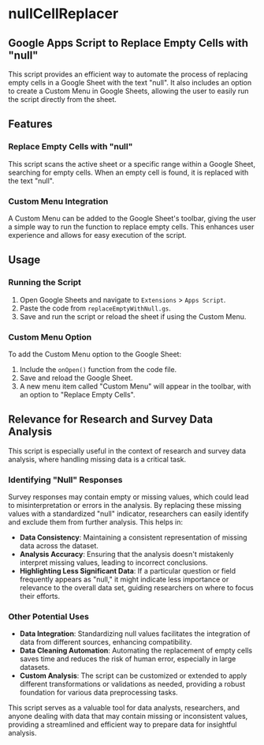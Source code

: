 # nullCellReplacer

## Google Apps Script to Replace Empty Cells with "null"

This script provides an efficient way to automate the process of replacing empty cells in a Google Sheet with the text "null". It also includes an option to create a Custom Menu in Google Sheets, allowing the user to easily run the script directly from the sheet.

## Features

### Replace Empty Cells with "null"

This script scans the active sheet or a specific range within a Google Sheet, searching for empty cells. When an empty cell is found, it is replaced with the text "null".

### Custom Menu Integration

A Custom Menu can be added to the Google Sheet's toolbar, giving the user a simple way to run the function to replace empty cells. This enhances user experience and allows for easy execution of the script.

## Usage

### Running the Script

1. Open Google Sheets and navigate to `Extensions` > `Apps Script`.
2. Paste the code from `replaceEmptyWithNull.gs`.
3. Save and run the script or reload the sheet if using the Custom Menu.

### Custom Menu Option

To add the Custom Menu option to the Google Sheet:

1. Include the `onOpen()` function from the code file.
2. Save and reload the Google Sheet.
3. A new menu item called "Custom Menu" will appear in the toolbar, with an option to "Replace Empty Cells".

## Relevance for Research and Survey Data Analysis

This script is especially useful in the context of research and survey data analysis, where handling missing data is a critical task.

### Identifying "Null" Responses

Survey responses may contain empty or missing values, which could lead to misinterpretation or errors in the analysis. By replacing these missing values with a standardized "null" indicator, researchers can easily identify and exclude them from further analysis. This helps in:

- **Data Consistency**: Maintaining a consistent representation of missing data across the dataset.
- **Analysis Accuracy**: Ensuring that the analysis doesn't mistakenly interpret missing values, leading to incorrect conclusions.
- **Highlighting Less Significant Data**: If a particular question or field frequently appears as "null," it might indicate less importance or relevance to the overall data set, guiding researchers on where to focus their efforts.

### Other Potential Uses

- **Data Integration**: Standardizing null values facilitates the integration of data from different sources, enhancing compatibility.
- **Data Cleaning Automation**: Automating the replacement of empty cells saves time and reduces the risk of human error, especially in large datasets.
- **Custom Analysis**: The script can be customized or extended to apply different transformations or validations as needed, providing a robust foundation for various data preprocessing tasks.

This script serves as a valuable tool for data analysts, researchers, and anyone dealing with data that may contain missing or inconsistent values, providing a streamlined and efficient way to prepare data for insightful analysis.



